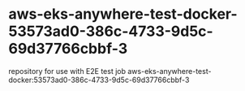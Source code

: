 # aws-eks-anywhere-test-docker-53573ad0-386c-4733-9d5c-69d37766cbbf-3
repository for use with E2E test job aws-eks-anywhere-test-docker:53573ad0-386c-4733-9d5c-69d37766cbbf-3
